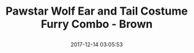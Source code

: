 ---
title: > #shorten me
  Pawstar Wolf Ear and Tail Costume Furry Combo - Brown
name: >
  Pawstar Wolf Ear and Tail Costume Furry Combo - Brown
date: "2017-12-14 03:05:53"
buy_now: "https://www.amazon.com/Pawstar-Wolf-Costume-Furry-Combo/dp/B07177NYQ1?psc=1&SubscriptionId=AKIAIA5RBQIWQVTCUEUQ&tag=coldcutdeals-20&linkCode=xm2&camp=2025&creative=165953&creativeASIN=B07177NYQ1"
description_markdown: >-

  - Official Pawstar Product

  - Hand crafted in the USA

  - Thick, soft, figh quality, low shed fauxfur

  - Limited Lifetime Manufacturer's Warranty

  - One Size Fits Most Adults


tweet_id_str: "941142170815422465"
price: "$51.99"
list_price: "undefined"
deal_price: "undefined"
you_save: "undefined"
asin: "B07177NYQ1"
image: "https://images-na.ssl-images-amazon.com/images/I/41uYge7CQEL.jpg"
---